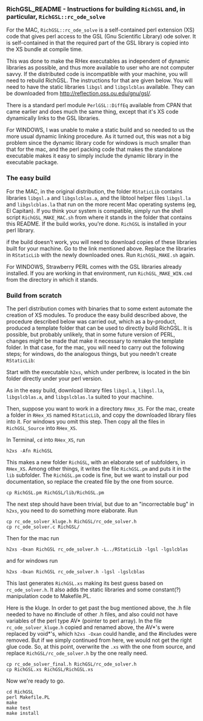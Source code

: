 ### RichGSL_README - Instructions for building `RichGSL` and, in particular, `RichGSL::rc_ode_solve`

For the MAC, `RichGSL::rc_ode_solve` is a self-contained perl extension (XS) code that gives perl access to the GSL (Gnu Scientific Library) ode solver.  It is self-contained in that the required part of the GSL library is copied into the XS bundle at compile time.

This was done to make the RHex executables as independent of dynamic libraries as possible, and thus more available to user who are not computer savvy. If the distributed code is incompatible with your machine, you will need to rebuild RichGSL.  The instructions for that are given below.  You will need to have the static libraries `libgsl` and `libgslcblas` available.  They can be downloaded from http://reflection.oss.ou.edu/gnu/gsl/.

There is a standard perl module `PerlGSL::DiffEq` available from CPAN that came earlier and does much the same thing, except that it's XS code dynamically links to the GSL libraries.

For WINDOWS, I was unable to make a static build and so needed to us the more usual dynamic linking procedure.  As it turned out, this was not a big problem since the dynamic library code for windows is much smaller than that for the mac, and the perl packing code that makes the standalone executable makes it easy to simply include the dynamic library in the executable package.

### The easy build

For the MAC, in the original distribution, the folder `RStaticLib` contains libraries `libgsl.a` and `libgslcblas.a`, and the libtool helper files `libgsl.la` and `libgslcblas.la` that run on the more recent Mac operating systems (eg, El Capitan).  If you think your system is compatible, simply run the shell script `RichGSL_MAKE_MAC.sh` from where it stands in the folder that contains this README.  If the build works, you're done.  `RichGSL` is installed in your perl library.

if the build doesn't work, you will need to download copies of these libraries built for your machine.  Go to the link mentioned above.  Replace the libraries in `RStaticLib` with the newly downloaded ones.  Run `RichGSL_MAKE.sh` again.

For WINDOWS, Strawberry PERL comes with the GSL libraries already installed.  If you are working in that environment, run `RichGSL_MAKE_WIN.cmd` from the directory in which it stands.


### Build from scratch

The perl distribution comes with binaries that to some extent automate the creation of XS modules. To produce the easy build described above, the procedure described below was carried out, which as a by-product, produced a template folder that can be used to directly build RichGSL. It is possible, but probably unlikely, that in some future version of PERL, changes might be made that make it necessary to remake the template folder. In that case, for the mac, you will need to carry out the following steps; for windows, do the analogous things, but you needn't create `RStaticLib`:

Start with the executable `h2xs`, which under perlbrew, is located in the bin folder directly under your perl version.

As in the easy build, download library files `libgsl.a`, `libgsl.la`, `libgslcblas.a`, and `libgslcblas.la` suited to your machine.

Then, suppose you want to work in a directory `RHex_XS`. For the mac, create a folder in `RHex_XS` named `RStaticLib`, and copy the downloaded library files into it. For windows you omit this step.  Then copy all the files in `RichGSL_Source` into `RHex_XS`.  

In Terminal, `cd` into `RHex_XS`, run

`h2xs -Afn RichGSL`

This makes a new folder `RichGSL`, with an elaborate set of subfolders, in `RHex_XS`. Among other things, it writes the file `RichGSL.pm` and puts it in the `lib` subfolder. The `RichGSL.pm` code is fine, but we want to install our pod documentation, so replace the created file by the one from source.

`cp RichGSL.pm RichGSL/lib/RichGSL.pm`

The next step should have been trivial, but due to an "incorrectable bug" in `h2xs`, you need to do something more elaborate. Run

```
cp rc_ode_solver_kluge.h RichGSL/rc_ode_solver.h
cp rc_ode_solver.c RichGSL/
```

Then for the mac run

`h2xs -Oxan RichGSL rc_ode_solver.h -L../RStaticLib -lgsl -lgslcblas`

and for windows run

`h2xs -Oxan RichGSL rc_ode_solver.h -lgsl -lgslcblas`

This last generates `RichGSL.xs` making its best guess based on `rc_ode_solver.h`. It also adds the static libraries and some constant(?) manipulation code to Makefile.PL.

Here is the kluge.  In order to get past the bug mentioned above, the .h file needed to have no #include of other .h files, and also could not have variables of the perl type AV* (pointer to perl array). In the file `rc_ode_solver_kluge.h` copied and renamed above, the AV*'s were replaced by void*'s, which `h2xs -Oxan` could handle, and the #includes were removed.  But if we simply continued from here, we would not get the right glue code.  So, at this point, overwrite the `.xs` with the one from source, and replace `RichGSL/rc_ode_solver.h` by the one really need.

```
cp rc_ode_solver_final.h RichGSL/rc_ode_solver.h
cp RichGSL.xs RichGSL/RichGSL.xs
```

Now we're ready to go.

```
cd RichGSL
perl Makefile.PL
make
make test
make install
```
